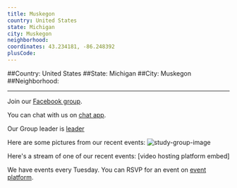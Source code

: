 ```yaml
---
title: Muskegon
country: United States
state: Michigan
city: Muskegon
neighborhood: 
coordinates: 43.234181, -86.248392
plusCode:
---
```


##Country: United States
##State: Michigan
##City: Muskegon
##Neighborhood: 
*****
Join our [Facebook group](https://www.facebook.com/groups/free.code.camp.muskegon).

You can chat with us on [chat app]().

Our Group leader is [leader]()

Here are some pictures from our recent events:
![study-group-image]()

Here's a stream of one of our recent events:
[video hosting platform embed]

We have events every Tuesday. You can RSVP for an event on [event platform]().
